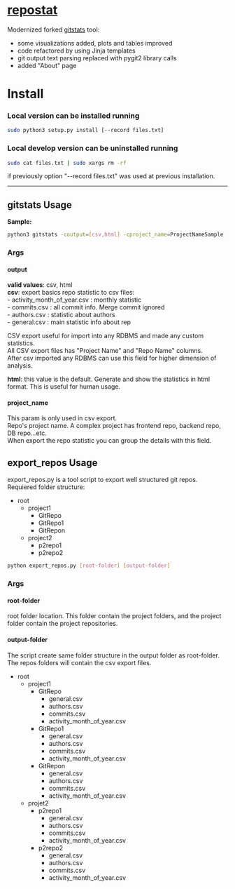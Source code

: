 # [repostat](https://github.com/vifactor/repostat)

Modernized forked [gitstats](https://github.com/hoxu/gitstats) tool:
 - some visualizations added, plots and tables improved
 - code refactored by using Jinja templates
 - git output text parsing replaced with pygit2 library calls 
 - added "About" page

# Install
### Local version can be installed running
```bash
sudo python3 setup.py install [--record files.txt]
```

### Local develop version can be uninstalled running
```bash
sudo cat files.txt | sudo xargs rm -rf
```
if previously option "--record files.txt" was used at previous installation.

___
## gitstats Usage
**Sample:**
```bash
python3 gitstats -coutput=[csv,html] -cproject_name=ProjectNameSample [git-repo-folder] [output-folder]
```


### Args
#### output
**valid values**: csv, html  
**csv**: export basics repo statistic to csv files:  
    - activity_month_of_year.csv : monthly statistic  
    - commits.csv : all commit info. Merge commit ignored  
    - authors.csv : statistic about authors  
    - general.csv : main statistic info about rep  
      
CSV export useful for import into any RDBMS and made any custom statistics.  
All CSV export files has "Project Name" and "Repo Name" columns.  
After csv imported any RDBMS can use this field for higher dimension of analysis.

**html**: this value is the default. Generate and show the statistics in html format. This is useful for human usage.
#### project_name
This param is only used in csv export.  
Repo's project name. A complex project has frontend repo, backend repo, DB repo...etc.  
When export the repo statistic you can group the details with this field.   

## export_repos Usage
export_repos.py is a tool script to export well structured git repos.  
Requiered folder structure:  

* root  
  * project1  
    * GitRepo  
    * GitRepo1  
    * GitRepon  
  * project2  
    * p2repo1  
    * p2repo2  

```bash
python export_repos.py [root-folder] [output-folder]
```

### Args
#### root-folder
root folder location. This folder contain the project folders, and the project folder contain the project repositories.

#### output-folder
The script create same folder structure in the output folder as root-folder.  
The repos folders will contain the csv export files.

* root  
  * project1  
    * GitRepo  
      * general.csv
      * authors.csv
      * commits.csv
      * activity_month_of_year.csv
    * GitRepo1  
      * general.csv
      * authors.csv
      * commits.csv
      * activity_month_of_year.csv
    * GitRepon  
      * general.csv
      * authors.csv
      * commits.csv
      * activity_month_of_year.csv
  * projet2  
    * p2repo1  
      * general.csv
      * authors.csv
      * commits.csv
      * activity_month_of_year.csv
    * p2repo2  
      * general.csv
      * authors.csv
      * commits.csv
      * activity_month_of_year.csv
